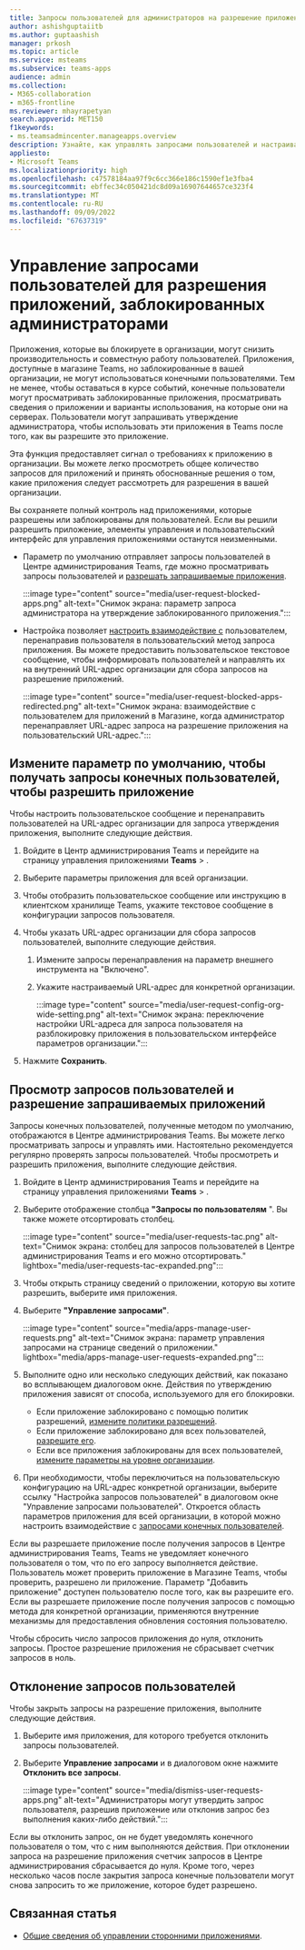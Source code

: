 ```yaml
---
title: Запросы пользователей для администраторов на разрешение приложений
author: ashishguptaiitb
ms.author: guptaashish
manager: prkosh
ms.topic: article
ms.service: msteams
ms.subservice: teams-apps
audience: admin
ms.collection:
- M365-collaboration
- m365-frontline
ms.reviewer: mhayrapetyan
search.appverid: MET150
f1keywords:
- ms.teamsadmincenter.manageapps.overview
description: Узнайте, как управлять запросами пользователей и настраивать их, чтобы разрешить приложения, заблокированные в организации.
appliesto:
- Microsoft Teams
ms.localizationpriority: high
ms.openlocfilehash: c47578184aa97f9c6cc366e186c1590ef1e3fba4
ms.sourcegitcommit: ebffec34c050421dc8d09a16907644657ce323f4
ms.translationtype: MT
ms.contentlocale: ru-RU
ms.lasthandoff: 09/09/2022
ms.locfileid: "67637319"
---
```

# <a name="manage-user-requests-to-allow-apps-that-are-blocked-by-admins"></a>Управление запросами пользователей для разрешения приложений, заблокированных администраторами

Приложения, которые вы блокируете в организации, могут снизить производительность и совместную работу пользователей. Приложения, доступные в магазине Teams, но заблокированные в вашей организации, не могут использоваться конечными пользователями. Тем не менее, чтобы оставаться в курсе событий, конечные пользователи могут просматривать заблокированные приложения, просматривать сведения о приложении и варианты использования, на которые они на серверах. Пользователи могут запрашивать утверждение администратора, чтобы использовать эти приложения в Teams после того, как вы разрешите это приложение.

Эта функция предоставляет сигнал о требованиях к приложению в организации. Вы можете легко просмотреть общее количество запросов для приложений и принять обоснованные решения о том, какие приложения следует рассмотреть для разрешения в вашей организации.

Вы сохраняете полный контроль над приложениями, которые разрешены или заблокированы для пользователей. Если вы решили разрешить приложение, элементы управления и пользовательский интерфейс для управления приложениями останутся неизменными.

* Параметр по умолчанию отправляет запросы пользователей в Центре администрирования Teams, где можно просматривать запросы пользователей и [разрешать запрашиваемые приложения](#view-user-requests-and-allow-the-requested-apps).

   :::image type="content" source="media/user-request-blocked-apps.png" alt-text="Снимок экрана: параметр запроса администратора на утверждение заблокированного приложения.":::

* Настройка позволяет [настроить взаимодействие с](#modify-the-default-setting-to-receive-end-user-requests-to-allow-an-app) пользователем, перенаправив пользователя в пользовательский метод запроса приложения. Вы можете предоставить пользовательское текстовое сообщение, чтобы информировать пользователей и направлять их на внутренний URL-адрес организации для сбора запросов на разрешение приложений.

   :::image type="content" source="media/user-request-blocked-apps-redirected.png" alt-text="Снимок экрана: взаимодействие с пользователем для приложений в Магазине, когда администратор перенаправляет URL-адрес запроса на разрешение приложения на пользовательский URL-адрес.":::

## <a name="modify-the-default-setting-to-receive-end-user-requests-to-allow-an-app"></a>Измените параметр по умолчанию, чтобы получать запросы конечных пользователей, чтобы разрешить приложение

Чтобы настроить пользовательское сообщение и перенаправить пользователей на URL-адрес организации для запроса утверждения приложения, выполните следующие действия.

1. Войдите в Центр администрирования Teams и перейдите на страницу управления приложениями **Teams** > .**[](https://admin.teams.microsoft.com/policies/manage-apps)**

1. Выберите параметры приложения для всей организации.

1. Чтобы отобразить пользовательское сообщение или инструкцию в клиентском хранилище Teams, укажите текстовое сообщение в конфигурации запросов пользователя.

1. Чтобы указать URL-адрес организации для сбора запросов пользователей, выполните следующие действия.

   1. Измените запросы перенаправления на параметр внешнего инструмента на "Включено".
   1. Укажите настраиваемый URL-адрес для конкретной организации.

      :::image type="content" source="media/user-request-config-org-wide-setting.png" alt-text="Снимок экрана: переключение настройки URL-адреса для запроса пользователя на разблокировку приложения в пользовательском интерфейсе параметров организации.":::

1. Нажмите **Сохранить**.

## <a name="view-user-requests-and-allow-the-requested-apps"></a>Просмотр запросов пользователей и разрешение запрашиваемых приложений

Запросы конечных пользователей, полученные методом по умолчанию, отображаются в Центре администрирования Teams. Вы можете легко просматривать запросы и управлять ими. Настоятельно рекомендуется регулярно проверять запросы пользователей. Чтобы просмотреть и разрешить приложения, выполните следующие действия.

1. Войдите в Центр администрирования Teams и перейдите на страницу управления приложениями **Teams** > .**[](https://admin.teams.microsoft.com/policies/manage-apps)**

1. Выберите отображение столбца **"Запросы по пользователям** ". Вы также можете отсортировать столбец.

   :::image type="content" source="media/user-requests-tac.png" alt-text="Снимок экрана: столбец для запросов пользователей в Центре администрирования Teams и его можно отсортировать." lightbox="media/user-requests-tac-expanded.png":::

1. Чтобы открыть страницу сведений о приложении, которую вы хотите разрешить, выберите имя приложения.

1. Выберите **"Управление запросами"**.

   :::image type="content" source="media/apps-manage-user-requests.png" alt-text="Снимок экрана: параметр управления запросами на странице сведений о приложении." lightbox="media/apps-manage-user-requests-expanded.png":::

1. Выполните одно или несколько следующих действий, как показано во всплывающем диалоговом окне. Действия по утверждению приложения зависят от способа, используемого для его блокировки.

   * Если приложение заблокировано с помощью политик разрешений, [измените политики разрешений](teams-app-permission-policies.md).
   * Если приложение заблокировано для всех пользователей, [разрешите его](manage-apps.md#allow-and-block-apps).
   * Если все приложения заблокированы для всех пользователей, [измените параметры на уровне организации](manage-apps.md#manage-org-wide-app-settings).

1. При необходимости, чтобы переключиться на пользовательскую конфигурацию на URL-адрес конкретной организации, выберите ссылку "Настройка запросов пользователей" в диалоговом окне "Управление запросами пользователей". Откроется область параметров приложения для всей организации, в которой можно настроить взаимодействие с [запросами конечных пользователей](#modify-the-default-setting-to-receive-end-user-requests-to-allow-an-app).

Если вы разрешаете приложение после получения запросов в Центре администрирования Teams, Teams не уведомляет конечного пользователя о том, что по его запросу выполняется действие. Пользователь может проверить приложение в Магазине Teams, чтобы проверить, разрешено ли приложение. Параметр "Добавить приложение" доступен пользователю после того, как вы разрешите его. Если вы разрешаете приложение после получения запросов с помощью метода для конкретной организации, применяются внутренние механизмы для предоставления обновления состояния пользователю.

Чтобы сбросить число запросов приложения до нуля, отклонить запросы. Простое разрешение приложения не сбрасывает счетчик запросов в ноль.

## <a name="dismiss-user-requests"></a>Отклонение запросов пользователей

Чтобы закрыть запросы на разрешение приложения, выполните следующие действия.

1. Выберите имя приложения, для которого требуется отклонить запросы пользователей.
1. Выберите **Управление запросами** и в диалоговом окне нажмите **Отклонить все запросы**.

   :::image type="content" source="media/dismiss-user-requests-apps.png" alt-text="Администраторы могут утвердить запрос пользователя, разрешив приложение или отклонив запрос без выполнения каких-либо действий.":::

Если вы отклонить запрос, он не будет уведомлять конечного пользователя о том, что с ним выполняются действия. При отклонении запроса на разрешение приложения счетчик запросов в Центре администрирования сбрасывается до нуля. Кроме того, через несколько часов после закрытия запроса конечные пользователи могут снова запросить то же приложение, которое будет разрешено.

## <a name="related-article"></a>Связанная статья

* [Общие сведения об управлении сторонними приложениями](manage-apps.md).
